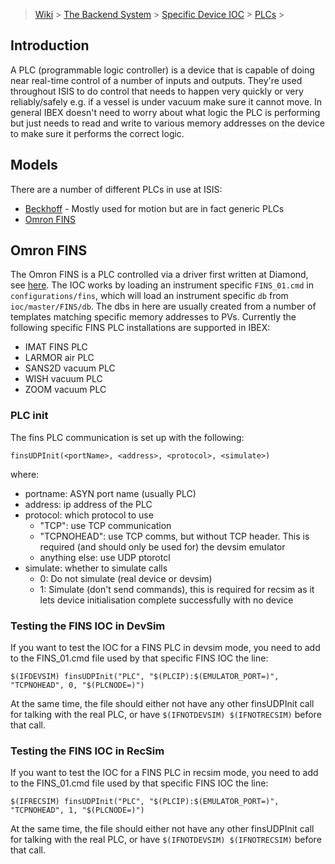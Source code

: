 > [Wiki](Home) > [The Backend System](The-Backend-System) > [Specific Device IOC](Specific-Device-IOC) > [PLCs](PLCs) >

## Introduction

A PLC (programmable logic controller) is a device that is capable of doing near real-time control of a number of inputs and outputs. They're used throughout ISIS to do control that needs to happen very quickly or very reliably/safely e.g. if a vessel is under vacuum make sure it cannot move. In general IBEX doesn't need to worry about what logic the PLC is performing but just needs to read and write to various memory addresses on the device to make sure it performs the correct logic.

## Models

There are a number of different PLCs in use at ISIS:

* [Beckhoff](Beckhoff) - Mostly used for motion but are in fact generic PLCs
* [Omron FINS](PLCs#omron-fins)

## Omron FINS

The Omron FINS is a PLC controlled via a driver first written at Diamond, see [here](https://github.com/ISISComputingGroup/EPICS-FINS). The IOC works by loading an instrument specific `FINS_01.cmd` in `configurations/fins`, which will load an instrument specific `db` from `ioc/master/FINS/db`. The dbs in here are usually created from a number of templates matching specific memory addresses to PVs. Currently the following specific FINS PLC installations are supported in IBEX:

* IMAT FINS PLC
* LARMOR air PLC
* SANS2D vacuum PLC
* WISH vacuum PLC
* ZOOM vacuum PLC

### PLC init

The fins PLC communication is set up with the following:

```
finsUDPInit(<portName>, <address>, <protocol>, <simulate>)
```
where:

- portname: ASYN port name (usually PLC)
- address: ip address of the PLC
- protocol: which protocol to use
    - "TCP": use TCP communication
    - "TCPNOHEAD": use TCP comms, but without TCP header. This is required (and should only be used for) the devsim emulator 
    - anything else: use UDP ptorotcl
- simulate: whether to simulate calls
    - 0: Do not simulate (real device or devsim)
    - 1: Simulate (don't send commands), this is required for recsim as it lets device initialisation complete successfully with no device

### Testing the FINS IOC in DevSim

If you want to test the IOC for a FINS PLC in devsim mode, you need to add to the FINS_01.cmd file used by that specific FINS IOC the line:
```
$(IFDEVSIM) finsUDPInit("PLC", "$(PLCIP):$(EMULATOR_PORT=)", "TCPNOHEAD", 0, "$(PLCNODE=)")
```  

At the same time, the file should either not have any other finsUDPInit call for talking with the real PLC, or have ```$(IFNOTDEVSIM) $(IFNOTRECSIM)``` before that call.

### Testing the FINS IOC in RecSim

If you want to test the IOC for a FINS PLC in recsim mode, you need to add to the FINS_01.cmd file used by that specific FINS IOC the line:
```
$(IFRECSIM) finsUDPInit("PLC", "$(PLCIP):$(EMULATOR_PORT=)", "TCPNOHEAD", 1, "$(PLCNODE=)")
```  

At the same time, the file should either not have any other finsUDPInit call for talking with the real PLC, or have ```$(IFNOTDEVSIM) $(IFNOTRECSIM)``` before that call.
